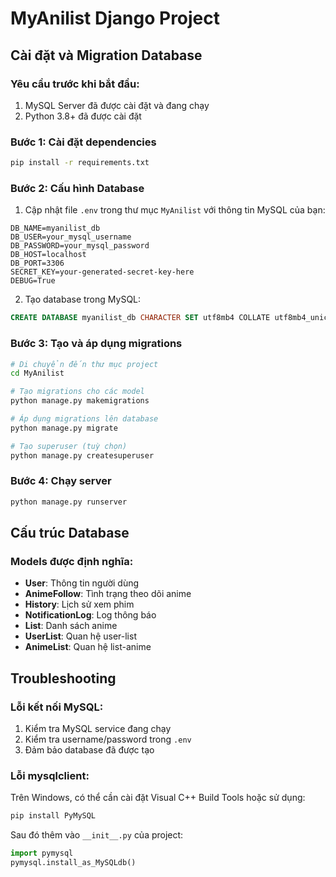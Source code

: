 # MyAnilist Django Project

## Cài đặt và Migration Database

### Yêu cầu trước khi bắt đầu:
1. MySQL Server đã được cài đặt và đang chạy
2. Python 3.8+ đã được cài đặt

### Bước 1: Cài đặt dependencies
```bash
pip install -r requirements.txt
```

### Bước 2: Cấu hình Database
1. Cập nhật file `.env` trong thư mục `MyAnilist` với thông tin MySQL của bạn:
```env
DB_NAME=myanilist_db
DB_USER=your_mysql_username
DB_PASSWORD=your_mysql_password
DB_HOST=localhost
DB_PORT=3306
SECRET_KEY=your-generated-secret-key-here
DEBUG=True
```

2. Tạo database trong MySQL:
```sql
CREATE DATABASE myanilist_db CHARACTER SET utf8mb4 COLLATE utf8mb4_unicode_ci;
```

### Bước 3: Tạo và áp dụng migrations
```bash
# Di chuyển đến thư mục project
cd MyAnilist

# Tạo migrations cho các model
python manage.py makemigrations

# Áp dụng migrations lên database
python manage.py migrate

# Tạo superuser (tuỳ chọn)
python manage.py createsuperuser
```

### Bước 4: Chạy server
```bash
python manage.py runserver
```

## Cấu trúc Database

### Models được định nghĩa:
- **User**: Thông tin người dùng
- **AnimeFollow**: Tình trạng theo dõi anime
- **History**: Lịch sử xem phim
- **NotificationLog**: Log thông báo
- **List**: Danh sách anime
- **UserList**: Quan hệ user-list
- **AnimeList**: Quan hệ list-anime

## Troubleshooting

### Lỗi kết nối MySQL:
1. Kiểm tra MySQL service đang chạy
2. Kiểm tra username/password trong `.env`
3. Đảm bảo database đã được tạo

### Lỗi mysqlclient:
Trên Windows, có thể cần cài đặt Visual C++ Build Tools hoặc sử dụng:
```bash
pip install PyMySQL
```
Sau đó thêm vào `__init__.py` của project:
```python
import pymysql
pymysql.install_as_MySQLdb()
```